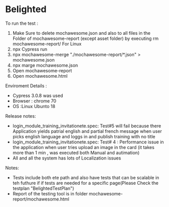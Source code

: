 # Belighted
To run the test :
1. Make Sure to delete mochawesome.json and also to all files in the Folder of mochawesome-report (except asset folder) by executing 
rm mochawesome-report/ For Linux
2. npx Cypress run
3. npx mochawesome-merge "./mochawesome-report/*.json" > mochawesome.json
4. npx marge mochawesome.json
5. Open mochawesome-report 
6. Open mochawesome.html 

Enviroment Details :
* Cypress 3.0.8 was used
* Browser : chrome 70
* OS :Linux Ubunto 18

Release notes:
* login_module_training_invitationete.spec: Test#5 will fail because there Application yields patrial english and partial french  message when user picks english language and loggs in and  publish training with no title
* login_module_training_invitationete.spec: Test# 4 : Performance issue in the application when user tries upload an image in the card (it takes more than 1 min , was executed both Manual and autimation)
* All and all the system has lots of Localization issues

Notes:
* Tests include both ete path and also have tests that can be scalable in teh futhure if if tests are needed for a specific page(Please Check the testplan "BelightedTestPlan")
* Report of the testing tool is in folder mochawesome-report/mochawesome.html
